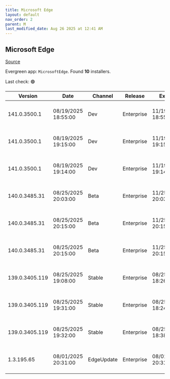 ```yaml
---
title: Microsoft Edge
layout: default
nav_order: 2
parent: M
last_modified_date: Aug 26 2025 at 12:41 AM
---
```


## Microsoft Edge

[Source](https://www.microsoft.com/edge)

Evergreen app: `MicrosoftEdge`. Found **10** installers.

Last check: 🟢

| Version        | Date                | Channel    | Release    | Expiry              | SHA256                                                           | Size   | Architecture | Type | URI                                                                                                                                                                                                                                                                                                                      |
| -------------- | ------------------- | ---------- | ---------- | ------------------- | ---------------------------------------------------------------- | ------ | ------------ | ---- | ------------------------------------------------------------------------------------------------------------------------------------------------------------------------------------------------------------------------------------------------------------------------------------------------------------------------ |
| 141.0.3500.1   | 08/19/2025 18:55:00 | Dev        | Enterprise | 11/19/2025 18:55:00 | EE5659BB22AF02CF532FD73C57BAB79B797993C7F72551CCCD5524E24D3CB6F3 | 188.5  | arm64        | msi  | [https://msedge.sf.dl.delivery.mp.microsoft.com/filestreamingservice/files/b025ba21-524e-4e07-8fb9-c992f574af4d/MicrosoftEdgeDevEnterpriseARM64.msi](https://msedge.sf.dl.delivery.mp.microsoft.com/filestreamingservice/files/b025ba21-524e-4e07-8fb9-c992f574af4d/MicrosoftEdgeDevEnterpriseARM64.msi)                 |
| 141.0.3500.1   | 08/19/2025 19:15:00 | Dev        | Enterprise | 11/19/2025 19:15:00 | C5CBF782E1EA5CB8FC31CC45F65D6AE09B5F95C5815BDE9A18B293825F4C47F9 | 183.54 | x64          | msi  | [https://msedge.sf.dl.delivery.mp.microsoft.com/filestreamingservice/files/fabe979d-7d9c-4628-a6c1-8cb6ef78ad1c/MicrosoftEdgeDevEnterpriseX64.msi](https://msedge.sf.dl.delivery.mp.microsoft.com/filestreamingservice/files/fabe979d-7d9c-4628-a6c1-8cb6ef78ad1c/MicrosoftEdgeDevEnterpriseX64.msi)                     |
| 141.0.3500.1   | 08/19/2025 19:14:00 | Dev        | Enterprise | 11/19/2025 19:14:00 | B2E34CFDFC279B92F45525BF0BA997D8C5946B854DCD6F012E810D6A93885EFB | 163.34 | x86          | msi  | [https://msedge.sf.dl.delivery.mp.microsoft.com/filestreamingservice/files/b3d7fd51-3bca-49db-bf83-c56d2c7f36a5/MicrosoftEdgeDevEnterpriseX86.msi](https://msedge.sf.dl.delivery.mp.microsoft.com/filestreamingservice/files/b3d7fd51-3bca-49db-bf83-c56d2c7f36a5/MicrosoftEdgeDevEnterpriseX86.msi)                     |
| 140.0.3485.31  | 08/25/2025 20:03:00 | Beta       | Enterprise | 11/25/2025 20:03:00 | 1FCE7D7E595317CBDC1DDF7D06A2840BCC0367E743D3D2778C1B032CB39CED1D | 187.73 | arm64        | msi  | [https://msedge.sf.dl.delivery.mp.microsoft.com/filestreamingservice/files/182305e7-bb1d-4b82-9130-aa9ba6ce7c34/MicrosoftEdgeBetaEnterpriseARM64.msi](https://msedge.sf.dl.delivery.mp.microsoft.com/filestreamingservice/files/182305e7-bb1d-4b82-9130-aa9ba6ce7c34/MicrosoftEdgeBetaEnterpriseARM64.msi)               |
| 140.0.3485.31  | 08/25/2025 20:15:00 | Beta       | Enterprise | 11/25/2025 20:15:00 | 920C215233B2A02C8220073D18B2F159C4FEE90BD9289D81281BC7839305932A | 182.71 | x64          | msi  | [https://msedge.sf.dl.delivery.mp.microsoft.com/filestreamingservice/files/a130e9c7-9be6-488c-893d-121f81caa2d8/MicrosoftEdgeBetaEnterpriseX64.msi](https://msedge.sf.dl.delivery.mp.microsoft.com/filestreamingservice/files/a130e9c7-9be6-488c-893d-121f81caa2d8/MicrosoftEdgeBetaEnterpriseX64.msi)                   |
| 140.0.3485.31  | 08/25/2025 20:15:00 | Beta       | Enterprise | 11/25/2025 20:15:00 | C904235B2818D726731753F8F79FC85FB5D853034E9FF3985153F3FED08485A1 | 162.85 | x86          | msi  | [https://msedge.sf.dl.delivery.mp.microsoft.com/filestreamingservice/files/f25ef6f9-af5c-414a-8f24-1d8654473893/MicrosoftEdgeBetaEnterpriseX86.msi](https://msedge.sf.dl.delivery.mp.microsoft.com/filestreamingservice/files/f25ef6f9-af5c-414a-8f24-1d8654473893/MicrosoftEdgeBetaEnterpriseX86.msi)                   |
| 139.0.3405.119 | 08/25/2025 19:08:00 | Stable     | Enterprise | 08/25/2026 18:26:00 | 6E6D3A53827FD1DBFA761B99C659A7A95683FC2BEE1F240E1A0B5664F925AD21 | 185.95 | arm64        | msi  | [https://msedge.sf.dl.delivery.mp.microsoft.com/filestreamingservice/files/89b2e8cb-8405-472d-a561-ed2ae9c84893/MicrosoftEdgeEnterpriseARM64.msi](https://msedge.sf.dl.delivery.mp.microsoft.com/filestreamingservice/files/89b2e8cb-8405-472d-a561-ed2ae9c84893/MicrosoftEdgeEnterpriseARM64.msi)                       |
| 139.0.3405.119 | 08/25/2025 19:31:00 | Stable     | Enterprise | 08/25/2026 18:24:00 | 63888F4631BEE22E0ED8AD74AD3D4FC0F30F7116296A2734A8C85F7238DFE910 | 180.04 | x64          | msi  | [https://msedge.sf.dl.delivery.mp.microsoft.com/filestreamingservice/files/eabab707-708e-4df2-9443-b340617829de/MicrosoftEdgeEnterpriseX64.msi](https://msedge.sf.dl.delivery.mp.microsoft.com/filestreamingservice/files/eabab707-708e-4df2-9443-b340617829de/MicrosoftEdgeEnterpriseX64.msi)                           |
| 139.0.3405.119 | 08/25/2025 19:32:00 | Stable     | Enterprise | 08/25/2026 18:38:00 | E5847B83962AF895501D9CEB86BE2F763349A33EC76DAC0CDFC67DF0452C091C | 162.52 | x86          | msi  | [https://msedge.sf.dl.delivery.mp.microsoft.com/filestreamingservice/files/f6ebdf14-6f91-4479-914f-a1a96fec690d/MicrosoftEdgeEnterpriseX86.msi](https://msedge.sf.dl.delivery.mp.microsoft.com/filestreamingservice/files/f6ebdf14-6f91-4479-914f-a1a96fec690d/MicrosoftEdgeEnterpriseX86.msi)                           |
| 1.3.195.65     | 08/01/2025 20:31:00 | EdgeUpdate | Enterprise | 08/01/2026 20:31:00 | A5D95D381321AFC4D15A69309B94F164BB1FE37586A1C49FF096F55F71576BC7 | 1.57   | x86          | exe  | [https://msedge.sf.dl.delivery.mp.microsoft.com/filestreamingservice/files/b51369c7-f2df-41c8-a7c3-c333d464bf3f/MicrosoftEdgeUpdateSetup_X86_1.3.195.65.exe](https://msedge.sf.dl.delivery.mp.microsoft.com/filestreamingservice/files/b51369c7-f2df-41c8-a7c3-c333d464bf3f/MicrosoftEdgeUpdateSetup_X86_1.3.195.65.exe) |
